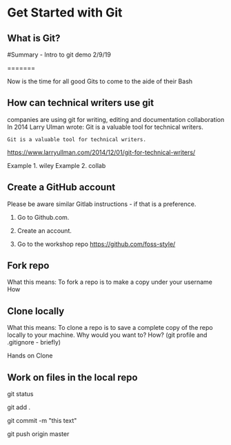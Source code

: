 
# Get Started with Git

## What is Git?
#Summary - Intro to git demo 2/9/19

=======

Now is the time for all good Gits to come to the aide of their Bash

## How can technical writers use git
companies are using git for writing, editing and documentation collaboration
In 2014 Larry Ulman wrote: Git is a valuable tool for technical writers.

    Git is a valuable tool for technical writers.
    
https://www.larryullman.com/2014/12/01/git-for-technical-writers/
 
 Example 1. wiley
 Example 2. collab


## Create a GitHub account
Please be aware similar Gitlab instructions - if that is a preference.

1. Go to Github.com.

2. Create an account.

3. Go to the workshop repo
    https://github.com/foss-style/

## Fork repo
   What this means: To fork a repo is to make a copy under your username
   How
   
## Clone locally
   What this means: To clone a repo is to save a complete copy of the repo locally to your machine.
   Why would you want to?
   How?
   (git profile and .gitignore - briefly)
   
   Hands on Clone
    
   
## Work on files in the local repo
   
   git status
   
   git add .
  
  git commit -m "this text"
  
  git push origin master
